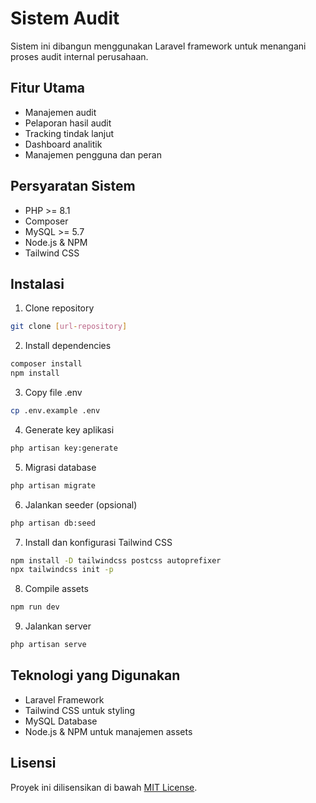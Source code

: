 # Sistem Audit

Sistem ini dibangun menggunakan Laravel framework untuk menangani proses audit internal perusahaan.

## Fitur Utama

- Manajemen audit
- Pelaporan hasil audit
- Tracking tindak lanjut
- Dashboard analitik
- Manajemen pengguna dan peran

## Persyaratan Sistem

- PHP >= 8.1
- Composer
- MySQL >= 5.7
- Node.js & NPM
- Tailwind CSS

## Instalasi

1. Clone repository
```bash
git clone [url-repository]
```

2. Install dependencies
```bash
composer install
npm install
```

3. Copy file .env
```bash
cp .env.example .env
```

4. Generate key aplikasi
```bash
php artisan key:generate
```

5. Migrasi database
```bash
php artisan migrate
```

6. Jalankan seeder (opsional)
```bash
php artisan db:seed
```

7. Install dan konfigurasi Tailwind CSS
```bash
npm install -D tailwindcss postcss autoprefixer
npx tailwindcss init -p
```

8. Compile assets
```bash
npm run dev
```

9. Jalankan server
```bash
php artisan serve
```

## Teknologi yang Digunakan

- Laravel Framework
- Tailwind CSS untuk styling
- MySQL Database
- Node.js & NPM untuk manajemen assets

## Lisensi

Proyek ini dilisensikan di bawah [MIT License](https://opensource.org/licenses/MIT).
